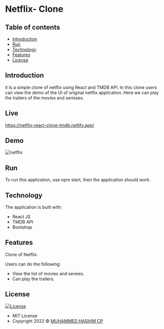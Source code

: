 # Netflix- Clone

## Table of contents

- [Introduction](#introduction)
- [Run](#run)
- [Technology](#technology)
- [Features](#features)
- [License](#license)

## Introduction
  it is a simple clone of netflix using React and TMDB API. In this clone users can view the demo of the UI of original netflix application. Here we can play the trailers of the movies and serieses.
  
  ## Live

https://netflix-react-clone-tmdb.netlify.app/

  ## Demo
<img src="https://firebasestorage.googleapis.com/v0/b/muhammed-hashim-portfolio.appspot.com/o/projects%2FNetflix-home-xl.png?alt=media&token=aba9772c-9d01-44cd-b4d1-109a8a894f83" alt="netflix">

## Run

To run this application,  use npm start, then the application should work.

## Technology

The application is built with:

- React JS
- TMDB API
- Bootstrap

## Features

Clone of Netflix.

Users can do the following:

- View the list of movies and sereies.
- Can play the trailers.

## License

[![License](https://img.shields.io/:License-MIT-blue.svg?style=flat-square)](http://badges.mit-license.org)

- MIT License
- Copyright 2022 © [MUHAMMED HASHIM CP](https://github.com/muhammedhashimcp)
